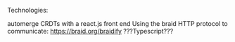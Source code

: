 Technologies:

automerge CRDTs
with a react.js front end
Using the braid HTTP protocol to communicate: https://braid.org/braidify
???Typescript???
